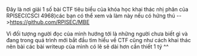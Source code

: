 Đây là nơi giải 1 số bài CTF tiêu biểu của khóa học khai thác nhị phân của RPISEC(CSCI 4968)các bạn có thể xem và làm này nếu có hứng thú
-->https://github.com/RPISEC/MBE

Vì đối tượng người đọc của mình hướng tới là những người chưa biết gì và đang trong quá trình mới bắt đầu tìm hiểu về CTF cũng như cách khai thác nên bài các bài writeup của mình có lẽ sẽ dài hơn cần thiết 1 tý ^^
